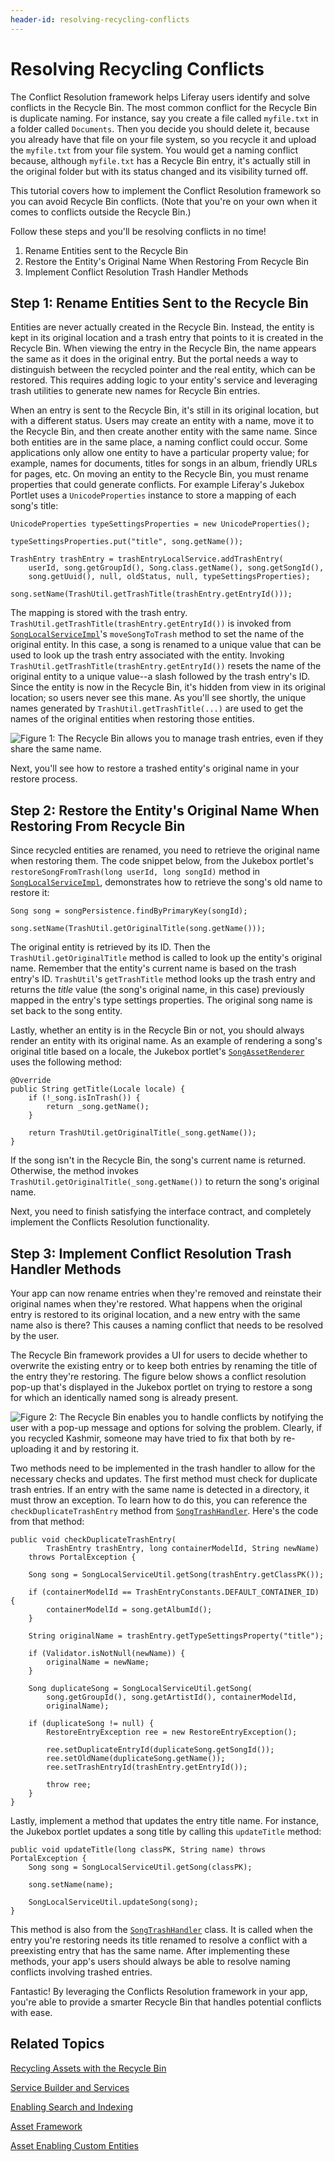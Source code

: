```yaml
---
header-id: resolving-recycling-conflicts
---
```


# Resolving Recycling Conflicts

The Conflict Resolution framework helps Liferay users identify and solve
conflicts in the Recycle Bin. The most common conflict for the Recycle Bin is
duplicate naming. For instance, say you create a file called `myfile.txt` in a
folder called `Documents`. Then you decide you should delete it, because you
already have that file on your file system, so you recycle it and upload the
`myfile.txt` from your file system. You would get a naming conflict because,
although `myfile.txt` has a Recycle Bin entry, it's actually still in the
original folder but with its status changed and its visibility turned off.

This tutorial covers how to implement the Conflict Resolution framework so you
can avoid Recycle Bin conflicts. (Note that you're on your own when it comes to
conflicts outside the Recycle Bin.)

Follow these steps and you'll be resolving conflicts in no time!

1. Rename Entities sent to the Recycle Bin
2. Restore the Entity's Original Name When Restoring From Recycle Bin
3. Implement Conflict Resolution Trash Handler Methods

## Step 1: Rename Entities Sent to the Recycle Bin

Entities are never actually created in the Recycle Bin. Instead, the
entity is kept in its original location and a trash entry that points to it is
created in the Recycle Bin. When viewing the entry in the Recycle Bin, the
name appears the same as it does in the original entry. But the portal needs a
way to distinguish between the recycled pointer and the real entity, which can
be restored. This requires adding logic to your entity's service and leveraging
trash utilities to generate new names for Recycle Bin entries. 

When an entry is sent to the Recycle Bin, it's still in its original
location, but with a different status. Users may create an entity with a name,
move it to the Recycle Bin, and then create another entity with the same name.
Since both entities are in the same place, a naming conflict could occur. Some
applications only allow one entity to have a particular property value; for
example, names for documents, titles for songs in an album, friendly URLs for
pages, etc. On moving an entity to the Recycle Bin, you must rename properties
that could generate conflicts. For example Liferay's Jukebox Portlet
uses a `UnicodeProperties` instance to store a mapping of each song's title:

    UnicodeProperties typeSettingsProperties = new UnicodeProperties();

    typeSettingsProperties.put("title", song.getName());

    TrashEntry trashEntry = trashEntryLocalService.addTrashEntry(
        userId, song.getGroupId(), Song.class.getName(), song.getSongId(),
        song.getUuid(), null, oldStatus, null, typeSettingsProperties);

    song.setName(TrashUtil.getTrashTitle(trashEntry.getEntryId()));

The mapping is stored with the trash entry. 
`TrashUtil.getTrashTitle(trashEntry.getEntryId())` is invoked from [`SongLocalServiceImpl`](https://github.com/liferay-labs/jukebox-portlet/blob/6.2.x/docroot/WEB-INF/src/org/liferay/jukebox/service/impl/SongLocalServiceImpl.java)'s
`moveSongToTrash` method to set the name of the original entity. In this case, a
song is renamed to a unique value that can be used to look up the trash entry
associated with the entity. Invoking
`TrashUtil.getTrashTitle(trashEntry.getEntryId())` resets the name of the
original entity to a unique value--a slash followed by the trash entry's ID.
Since the entity is now in the Recycle Bin, it's hidden from view in its
original location; so users never see this mane. As you'll see shortly, the
unique names generated by `TrashUtil.getTrashTitle(...)` are used to get
the names of the original entities when restoring those entities. 

![Figure 1: The Recycle Bin allows you to manage trash entries, even if they share the same name.](../../images/trash-entries-with-same-name.png)

Next, you'll see how to restore a trashed entity's original name in your restore
process. 

## Step 2: Restore the Entity's Original Name When Restoring From Recycle Bin

Since recycled entities are renamed, you need to retrieve the original name when
restoring them. The code snippet below, from the Jukebox portlet's `restoreSongFromTrash(long
userId, long songId)` method in 
[`SongLocalServiceImpl`](https://github.com/liferay-labs/jukebox-portlet/blob/6.2.x/docroot/WEB-INF/src/org/liferay/jukebox/service/impl/SongLocalServiceImpl.java), 
demonstrates how to retrieve the song's old name to restore it:

    Song song = songPersistence.findByPrimaryKey(songId);

    song.setName(TrashUtil.getOriginalTitle(song.getName()));

The original entity is retrieved by its ID. Then the
`TrashUtil.getOriginalTitle` method is called to look up the entity's
original name. Remember that the entity's current name is based on the trash
entry's ID. `TrashUtil`'s `getTrashTitle` method looks up the trash entry and
returns the *title* value (the song's original name, in this case) previously 
mapped in the entry's type settings properties. The original song name is set 
back to the song entity. 

Lastly, whether an entity is in the Recycle Bin or not, you should always 
render an entity with its original name. As an example of rendering a song's
original title based on a locale, the Jukebox portlet's [`SongAssetRenderer`](https://github.com/liferay-labs/jukebox-portlet/blob/6.2.x/docroot/WEB-INF/src/org/liferay/jukebox/asset/SongAssetRenderer.java)
uses the following method:
 
    @Override
    public String getTitle(Locale locale) {
        if (!_song.isInTrash()) {
            return _song.getName();
        }

        return TrashUtil.getOriginalTitle(_song.getName());
    }

If the song isn't in the Recycle Bin, the song's current name is returned.
Otherwise, the method invokes `TrashUtil.getOriginalTitle(_song.getName())` to
return the song's original name. 

Next, you need to finish satisfying the interface contract, and completely
implement the Conflicts Resolution functionality.

## Step 3: Implement Conflict Resolution Trash Handler Methods

Your app can now rename entries when they're removed and reinstate their original
names when they're restored. What happens when the original entry is restored to its
original location, and a new entry with the same name also is there? This causes a
naming conflict that needs to be resolved by the user.

The Recycle Bin framework provides a UI for users to decide whether to overwrite
the existing entry or to keep both entries by renaming the title of the entry
they're restoring. The figure below shows a conflict resolution pop-up that's
displayed in the Jukebox portlet on trying to restore a song for which an
identically named song is already present. 

![Figure 2: The Recycle Bin enables you to handle conflicts by notifying the user with a pop-up message and options for solving the problem. Clearly, if you recycled Kashmir, someone may have tried to fix that both by re-uploading it and by restoring it.](../../images/resolved-conflict-rb.png)

Two methods need to be implemented in the trash handler to allow for the 
necessary checks and updates. The first method must check for duplicate trash 
entries. If an entry with the same name is detected in a directory, it must
throw an exception. To learn how to do this, you can reference the
`checkDuplicateTrashEntry` method from
[`SongTrashHandler`](https://github.com/liferay-labs/jukebox-portlet/blob/6.2.x/docroot/WEB-INF/src/org/liferay/jukebox/trash/SongTrashHandler.java).
Here's the code from that method:

	public void checkDuplicateTrashEntry(
			TrashEntry trashEntry, long containerModelId, String newName)
		throws PortalException {

		Song song = SongLocalServiceUtil.getSong(trashEntry.getClassPK());

		if (containerModelId == TrashEntryConstants.DEFAULT_CONTAINER_ID) {
			containerModelId = song.getAlbumId();
		}

		String originalName = trashEntry.getTypeSettingsProperty("title");

		if (Validator.isNotNull(newName)) {
			originalName = newName;
		}

		Song duplicateSong = SongLocalServiceUtil.getSong(
			song.getGroupId(), song.getArtistId(), containerModelId,
			originalName);

		if (duplicateSong != null) {
			RestoreEntryException ree = new RestoreEntryException();

			ree.setDuplicateEntryId(duplicateSong.getSongId());
			ree.setOldName(duplicateSong.getName());
			ree.setTrashEntryId(trashEntry.getEntryId());

			throw ree;
		}
	}

Lastly, implement a method that updates the entry title name. For instance, the
Jukebox portlet updates a song title by calling this `updateTitle` method:

	public void updateTitle(long classPK, String name) throws PortalException {
		Song song = SongLocalServiceUtil.getSong(classPK);

		song.setName(name);

		SongLocalServiceUtil.updateSong(song);
	}
	
This method is also from the [`SongTrashHandler`](https://github.com/liferay-labs/jukebox-portlet/blob/6.2.x/docroot/WEB-INF/src/org/liferay/jukebox/trash/SongTrashHandler.java)
class. It is called when the entry you're restoring needs its title renamed
to resolve a conflict with a preexisting entry that has the same name. After
implementing these methods, your app's users should always be able to resolve
naming conflicts involving trashed entries.

Fantastic! By leveraging the Conflicts Resolution framework in your app, you're
able to provide a smarter Recycle Bin that handles potential conflicts with
ease. 

## Related Topics

[Recycling Assets with the Recycle Bin](/docs/6-2/user/-/knowledge_base/u/recycling-assets-with-the-recycle-bin)

[Service Builder and Services](/docs/6-2/tutorials/-/knowledge_base/t/service-builder)

[Enabling Search and Indexing](/docs/6-2/tutorials/-/knowledge_base/t/enabling-search-and-indexing)

[Asset Framework](/docs/6-2/tutorials/-/knowledge_base/t/asset-framework)

[Asset Enabling Custom Entities](/docs/6-2/tutorials/-/knowledge_base/t/asset-enabling-custom-entities)

